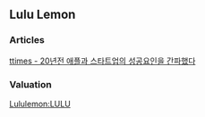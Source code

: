 ## Lulu Lemon

### Articles
[ttimes - 20년전 애플과 스타트업의 성공요인을 간파했다](http://www.ttimes.co.kr/view.html?no=2019040217167720102&VRO_P)

### Valuation
[Lululemon:LULU](https://www.macrotrends.net/stocks/charts/LULU/lululemon-athletica-inc/pe-ratio)

